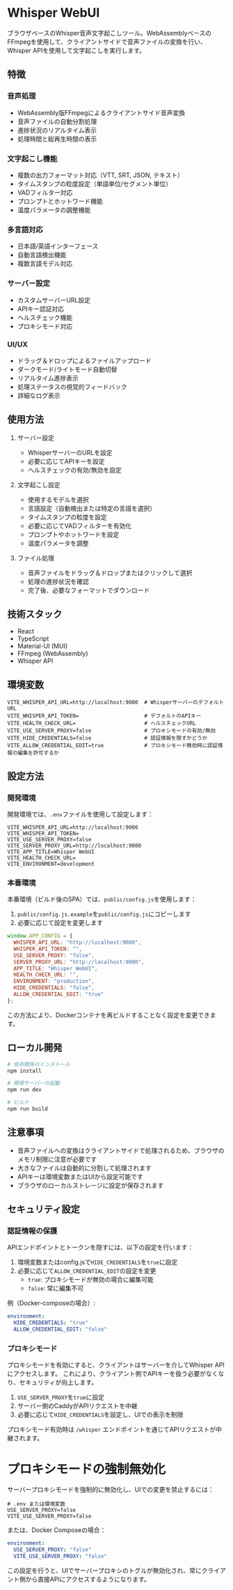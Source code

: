 # Whisper WebUI

ブラウザベースのWhisper音声文字起こしツール。WebAssemblyベースのFFmpegを使用して、クライアントサイドで音声ファイルの変換を行い、Whisper APIを使用して文字起こしを実行します。

## 特徴

### 音声処理
- WebAssembly版FFmpegによるクライアントサイド音声変換
- 音声ファイルの自動分割処理
- 進捗状況のリアルタイム表示
- 処理時間と総再生時間の表示

### 文字起こし機能
- 複数の出力フォーマット対応（VTT, SRT, JSON, テキスト）
- タイムスタンプの粒度設定（単語単位/セグメント単位）
- VADフィルター対応
- プロンプトとホットワード機能
- 温度パラメータの調整機能

### 多言語対応
- 日本語/英語インターフェース
- 自動言語検出機能
- 複数言語モデル対応

### サーバー設定
- カスタムサーバーURL設定
- APIキー認証対応
- ヘルスチェック機能
- プロキシモード対応

### UI/UX
- ドラッグ＆ドロップによるファイルアップロード
- ダークモード/ライトモード自動切替
- リアルタイム進捗表示
- 処理ステータスの視覚的フィードバック
- 詳細なログ表示

## 使用方法

1. サーバー設定
   - WhisperサーバーのURLを設定
   - 必要に応じてAPIキーを設定
   - ヘルスチェックの有効/無効を設定

2. 文字起こし設定
   - 使用するモデルを選択
   - 言語設定（自動検出または特定の言語を選択）
   - タイムスタンプの粒度を設定
   - 必要に応じてVADフィルターを有効化
   - プロンプトやホットワードを設定
   - 温度パラメータを調整

3. ファイル処理
   - 音声ファイルをドラッグ＆ドロップまたはクリックして選択
   - 処理の進捗状況を確認
   - 完了後、必要なフォーマットでダウンロード

## 技術スタック

- React
- TypeScript
- Material-UI (MUI)
- FFmpeg (WebAssembly)
- Whisper API

## 環境変数

```env
VITE_WHISPER_API_URL=http://localhost:9000  # WhisperサーバーのデフォルトURL
VITE_WHISPER_API_TOKEN=                     # デフォルトのAPIキー
VITE_HEALTH_CHECK_URL=                      # ヘルスチェックURL
VITE_USE_SERVER_PROXY=false                 # プロキシモードの有効/無効
VITE_HIDE_CREDENTIALS=false                 # 認証情報を隠すかどうか
VITE_ALLOW_CREDENTIAL_EDIT=true             # プロキシモード無効時に認証情報の編集を許可するか
```

## 設定方法

### 開発環境

開発環境では、`.env`ファイルを使用して設定します：

```
VITE_WHISPER_API_URL=http://localhost:9000
VITE_WHISPER_API_TOKEN=
VITE_USE_SERVER_PROXY=false
VITE_SERVER_PROXY_URL=http://localhost:9000
VITE_APP_TITLE=Whisper WebUI
VITE_HEALTH_CHECK_URL=
VITE_ENVIRONMENT=development
```

### 本番環境

本番環境（ビルド後のSPA）では、`public/config.js`を使用します：

1. `public/config.js.example`を`public/config.js`にコピーします
2. 必要に応じて設定を変更します

```js
window.APP_CONFIG = {
  WHISPER_API_URL: "http://localhost:9000",
  WHISPER_API_TOKEN: "",
  USE_SERVER_PROXY: "false",
  SERVER_PROXY_URL: "http://localhost:9000",
  APP_TITLE: "Whisper WebUI",
  HEALTH_CHECK_URL: "",
  ENVIRONMENT: "production",
  HIDE_CREDENTIALS: "false",
  ALLOW_CREDENTIAL_EDIT: "true"
};
```

この方法により、Dockerコンテナを再ビルドすることなく設定を変更できます。

## ローカル開発

```bash
# 依存関係のインストール
npm install

# 開発サーバーの起動
npm run dev

# ビルド
npm run build
```

## 注意事項

- 音声ファイルへの変換はクライアントサイドで処理されるため、ブラウザのメモリ制限に注意が必要です
- 大きなファイルは自動的に分割して処理されます
- APIキーは環境変数またはUIから設定可能です
- ブラウザのローカルストレージに設定が保存されます

## セキュリティ設定

### 認証情報の保護

APIエンドポイントとトークンを隠すには、以下の設定を行います：

1. 環境変数またはconfig.jsで`HIDE_CREDENTIALS`を`true`に設定
2. 必要に応じて`ALLOW_CREDENTIAL_EDIT`の設定を変更
   - `true`: プロキシモードが無効の場合に編集可能
   - `false`: 常に編集不可

例（Docker-composeの場合）:
```yaml
environment:
  HIDE_CREDENTIALS: "true"
  ALLOW_CREDENTIAL_EDIT: "false"
```

### プロキシモード

プロキシモードを有効にすると、クライアントはサーバーを介してWhisper APIにアクセスします。
これにより、クライアント側でAPIキーを扱う必要がなくなり、セキュリティが向上します。

1. `USE_SERVER_PROXY`を`true`に設定
2. サーバー側のCaddyがAPIリクエストを中継
3. 必要に応じて`HIDE_CREDENTIALS`を設定し、UIでの表示を制限

プロキシモード有効時は `/whisper` エンドポイントを通じてAPIリクエストが中継されます。

# プロキシモードの強制無効化

サーバープロキシモードを強制的に無効化し、UIでの変更を禁止するには：

```
# .env または環境変数
USE_SERVER_PROXY=false
VITE_USE_SERVER_PROXY=false
```

または、Docker Composeの場合：

```yaml
environment:
  USE_SERVER_PROXY: "false"
  VITE_USE_SERVER_PROXY: "false"
```

この設定を行うと、UIでサーバープロキシのトグルが無効化され、常にクライアント側から直接APIにアクセスするようになります。